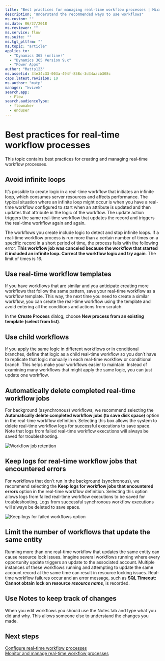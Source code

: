 ```yaml
---
title: "Best practices for managing real-time workflow processes | MicrosoftDocs"
description: "Understand the recommended ways to use workflows"
ms.custom: ""
ms.date: 06/27/2018
ms.reviewer: ""
ms.service: flow
ms.suite: ""
ms.tgt_pltfrm: ""
ms.topic: "article"
applies_to: 
  - "Dynamics 365 (online)"
  - "Dynamics 365 Version 9.x"
  - "Power Apps"
author: "Mattp123"
ms.assetid: 34e34c33-003a-494f-858c-3d34aacb308c
caps.latest.revision: 10
ms.author: "matp"
manager: "kvivek"
search.app: 
  - Flow
search.audienceType: 
  - flowmaker
  - enduser
---
```

# Best practices for real-time workflow processes


This topic contains best practices for creating and managing real-time workflow processes.  


<!-- from editor: Having trouble following the second sentence below. Where it says "then updates that attribute," it isn't clear what does the updating. 
Also, if this was recently updated, please update the publication date. -->


<a name="BKMK_AvoidInfiniteLoops"></a>   
## Avoid infinite loops  
It’s possible to create logic in a real-time workflow that initiates an infinite loop, which consumes server resources and affects performance. The typical situation where an infinite loop might occur is when you have a real-time workflow configured to start when an attribute is updated and then updates that attribute in the logic of the workflow. The update action triggers the same real-time workflow that updates the record and triggers the real-time workflow again and again.  
  
The workflows you create include logic to detect and stop infinite loops. If a real-time workflow process is run more than a certain number of times on a specific record in a short period of time, the process fails with the following error: **This workflow job was canceled because the workflow that started it included an infinite loop. Correct the workflow logic and try again**. The limit of times is 16.  
  
<a name="BKMK_UseWorkflowTemplates"></a>   
## Use real-time workflow templates  
If you have workflows that are similar and you anticipate creating more workflows that follow the same pattern, save your real-time workflow as a workflow template. This way, the next time you need to create a similar workflow, you can create the real-time workflow using the template and avoid entering all the conditions and actions from scratch.  
  
In the **Create Process** dialog, choose **New process from an existing template (select from list)**.  
  
<a name="BKMK_UseChildWorkflows"></a>   
## Use child workflows  
If you apply the same logic in different workflows or in conditional branches, define that logic as a child real-time workflow so you don’t have to replicate that logic manually in each real-time workflow or conditional branch. This helps make your workflows easier to maintain. Instead of examining many workflows that might apply the same logic, you can just update one workflow.  
  
## Automatically delete completed real-time workflow jobs
For background (asynchronous) workflows, we recommend selecting the **Automatically delete completed workflow jobs (to save disk space)** option in the real-time workflow definition. Selecting this box allows the system to delete real-time workflow logs for successful executions to save space. Note that logs from failed real-time workflow executions will always be saved for troubleshooting.  

![Workflow job retention](media/workflow-job-retention.png)

<a name="BKMK_AutoDeleteCompletedWorkflowJobs"></a>   
## Keep logs for real-time workflow jobs that encountered errors  
For workflows that don't run in the background (synchronous), we recommend selecting the **Keep logs for workflow jobs that encountered errors** option in the real-time workflow definition. Selecting this option allows logs from failed real-time workflow executions to be saved for troubleshooting. Logs from successful synchronous workflow executions will always be deleted to save space.   

![Keep logs for failed workflows option](media/keep-logs-for-workflows.png)

## Limit the number of workflows that update the same entity
Running more than one real-time workflow that updates the same entity can cause resource lock issues. Imagine several workflows running where every opportunity update triggers an update to the associated account. Multiple instances of these workflows running and attempting to update the same account record at the same time can result in resource locking issues. Real-time workflow failures occur and an error message, such as **SQL Timeout: Cannot obtain lock on resource _resource name_**, is recorded. 

  
<a name="BKMK_DocumentChangesUsingNotes"></a>   
## Use Notes to keep track of changes  
When you edit workflows you should use the Notes tab and type what you did and why. This allows someone else to understand the changes you made.  
  
## Next steps  
<!-- [Workflow processes overview](workflow-processes.md)    -->
[Configure real-time workflow processes](configure-workflow-steps.md)   
[Monitor and manage real-time workflow processes](monitor-manage-processes.md)
   
